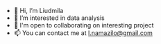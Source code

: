 - 👋 Hi, I’m Liudmila
- 👀 I’m interested in data analysis
- 💞️ I'm open to collaborating on interesting project
- 📫 You can contact me at l.namazilo@gmail.com

<!---
LadyginaDA/LadyginaDA is a ✨ special ✨ repository because its `README.md` (this file) appears on your GitHub profile.
You can click the Preview link to take a look at your changes.
--->

